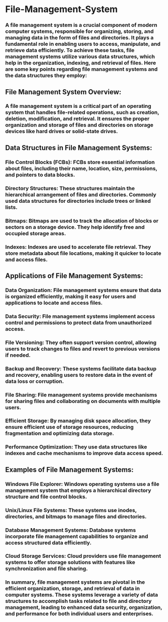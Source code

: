 # File-Management-System
### A file management system is a crucial component of modern computer systems, responsible for organizing, storing, and managing data in the form of files and directories. It plays a fundamental role in enabling users to access, manipulate, and retrieve data efficiently. To achieve these tasks, file management systems utilize various data structures, which help in the organization, indexing, and retrieval of files. Here are some key points regarding file management systems and the data structures they employ:

## File Management System Overview:
### A file management system is a critical part of an operating system that handles file-related operations, such as creation, deletion, modification, and retrieval. It ensures the proper organization and storage of files and directories on storage devices like hard drives or solid-state drives.

## Data Structures in File Management Systems:
### File Control Blocks (FCBs): FCBs store essential information about files, including their name, location, size, permissions, and pointers to data blocks.
### Directory Structures: These structures maintain the hierarchical arrangement of files and directories. Commonly used data structures for directories include trees or linked lists.
### Bitmaps: Bitmaps are used to track the allocation of blocks or sectors on a storage device. They help identify free and occupied storage areas.
### Indexes: Indexes are used to accelerate file retrieval. They store metadata about file locations, making it quicker to locate and access files.

## Applications of File Management Systems:
### Data Organization: File management systems ensure that data is organized efficiently, making it easy for users and applications to locate and access files.
### Data Security: File management systems implement access control and permissions to protect data from unauthorized access.
### File Versioning: They often support version control, allowing users to track changes to files and revert to previous versions if needed.
### Backup and Recovery: These systems facilitate data backup and recovery, enabling users to restore data in the event of data loss or corruption.
### File Sharing: File management systems provide mechanisms for sharing files and collaborating on documents with multiple users.
### Efficient Storage: By managing disk space allocation, they ensure efficient use of storage resources, reducing fragmentation and optimizing data storage.
### Performance Optimization: They use data structures like indexes and cache mechanisms to improve data access speed.

## Examples of File Management Systems:
### Windows File Explorer: Windows operating systems use a file management system that employs a hierarchical directory structure and file control blocks.
### Unix/Linux File Systems: These systems use inodes, directories, and bitmaps to manage files and directories.
### Database Management Systems: Database systems incorporate file management capabilities to organize and access structured data efficiently.
### Cloud Storage Services: Cloud providers use file management systems to offer storage solutions with features like synchronization and file sharing.

### In summary, file management systems are pivotal in the efficient organization, storage, and retrieval of data in computer systems. These systems leverage a variety of data structures to accomplish tasks related to file and directory management, leading to enhanced data security, organization, and performance for both individual users and enterprises.
